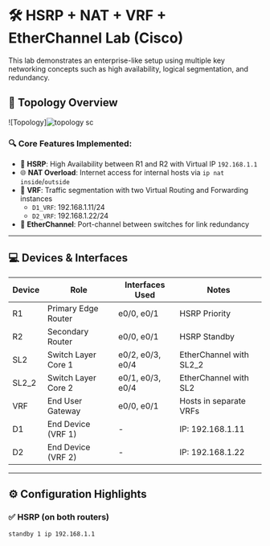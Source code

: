 # 🛠️ HSRP + NAT + VRF + EtherChannel Lab (Cisco)

This lab demonstrates an enterprise-like setup using multiple key networking concepts such as high availability, logical segmentation, and redundancy.

## 📡 Topology Overview

![Topology]![topology sc](https://github.com/user-attachments/assets/d5f89468-e5bb-45d7-8f47-0a82eac3082d)

### 🔍 Core Features Implemented:
- 🔄 **HSRP**: High Availability between R1 and R2 with Virtual IP `192.168.1.1`
- 🌐 **NAT Overload**: Internet access for internal hosts via `ip nat inside`/`outside`
- 🧩 **VRF**: Traffic segmentation with two Virtual Routing and Forwarding instances
  - `D1_VRF`: 192.168.1.11/24
  - `D2_VRF`: 192.168.1.22/24
- 🔗 **EtherChannel**: Port-channel between switches for link redundancy

---

## 💻 Devices & Interfaces

| Device | Role                 | Interfaces Used   | Notes                          |
|--------|----------------------|-------------------|--------------------------------|
| R1     | Primary Edge Router  | e0/0, e0/1        | HSRP Priority                  |
| R2     | Secondary Router     | e0/0, e0/1        | HSRP Standby                   |
| SL2    | Switch Layer Core 1  | e0/2, e0/3, e0/4  | EtherChannel with SL2_2       |
| SL2_2  | Switch Layer Core 2  | e0/1, e0/3, e0/4  | EtherChannel with SL2         |
| VRF    | End User Gateway     | e0/0, e0/1        | Hosts in separate VRFs        |
| D1     | End Device (VRF 1)   | -                 | IP: 192.168.1.11               |
| D2     | End Device (VRF 2)   | -                 | IP: 192.168.1.22               |

---

## ⚙️ Configuration Highlights

### ✅ HSRP (on both routers)
```bash
standby 1 ip 192.168.1.1
